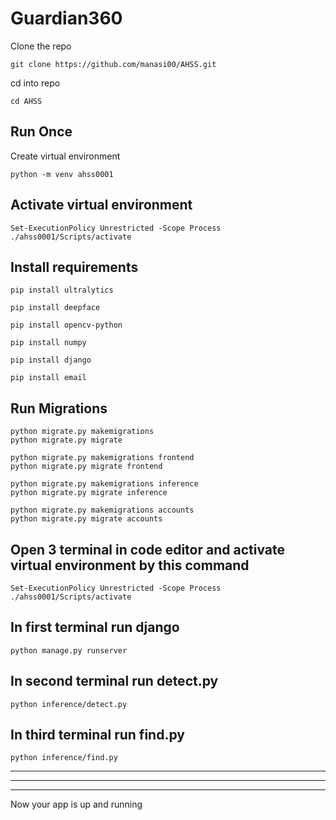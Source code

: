 # Guardian360

Clone the repo
```
git clone https://github.com/manasi00/AHSS.git
```

cd into repo
```
cd AHSS
```

Run Once
----
Create virtual environment
```
python -m venv ahss0001
```

Activate virtual environment
----
```
Set-ExecutionPolicy Unrestricted -Scope Process
./ahss0001/Scripts/activate
```

Install requirements
----
```
pip install ultralytics

pip install deepface

pip install opencv-python

pip install numpy

pip install django

pip install email
```

Run Migrations
----
```
python migrate.py makemigrations
python migrate.py migrate

python migrate.py makemigrations frontend
python migrate.py migrate frontend

python migrate.py makemigrations inference
python migrate.py migrate inference

python migrate.py makemigrations accounts
python migrate.py migrate accounts
```


Open 3 terminal in code editor and activate virtual environment by this command
----
```
Set-ExecutionPolicy Unrestricted -Scope Process
./ahss0001/Scripts/activate
```

In first terminal run django
----
```
python manage.py runserver
```

In second terminal run detect.py
----
```
python inference/detect.py
```

In third terminal run find.py
----
```
python inference/find.py
```



----
----
----
Now your app is up and running



